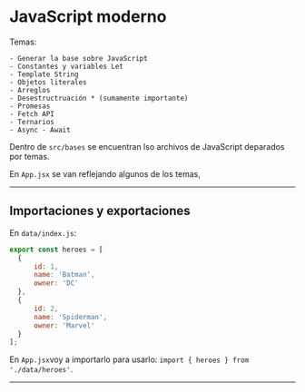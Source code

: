 # JavaScript moderno

Temas:

```
- Generar la base sobre JavaScript
- Constantes y variables Let
- Template String
- Objetos literales
- Arreglos
- Desestructruación * (sumamente importante)
- Promesas
- Fetch API
- Ternarios
- Async - Await
```

Dentro de `src/bases` se encuentran lso archivos de JavaScript deparados por temas.

En `App.jsx` se van reflejando algunos de los temas,

---

## Importaciones y exportaciones

En `data/index.js`:

```JavaScript
export const heroes = [
  {
      id: 1,
      name: 'Batman',
      owner: 'DC'
  },
  {
      id: 2,
      name: 'Spiderman',
      owner: 'Marvel'
  }
];
```

En `App.jsx`voy a importarlo para usarlo: `import { heroes } from './data/heroes'`.

---